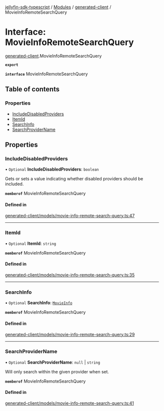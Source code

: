 [jellyfin-sdk-typescript](../README.md) / [Modules](../modules.md) / [generated-client](../modules/generated_client.md) / MovieInfoRemoteSearchQuery

# Interface: MovieInfoRemoteSearchQuery

[generated-client](../modules/generated_client.md).MovieInfoRemoteSearchQuery

**`export`**

**`interface`** MovieInfoRemoteSearchQuery

## Table of contents

### Properties

- [IncludeDisabledProviders](generated_client.MovieInfoRemoteSearchQuery.md#includedisabledproviders)
- [ItemId](generated_client.MovieInfoRemoteSearchQuery.md#itemid)
- [SearchInfo](generated_client.MovieInfoRemoteSearchQuery.md#searchinfo)
- [SearchProviderName](generated_client.MovieInfoRemoteSearchQuery.md#searchprovidername)

## Properties

### IncludeDisabledProviders

• `Optional` **IncludeDisabledProviders**: `boolean`

Gets or sets a value indicating whether disabled providers should be included.

**`memberof`** MovieInfoRemoteSearchQuery

#### Defined in

[generated-client/models/movie-info-remote-search-query.ts:47](https://github.com/thornbill/jellyfin-sdk-typescript/blob/644c849/src/generated-client/models/movie-info-remote-search-query.ts#L47)

___

### ItemId

• `Optional` **ItemId**: `string`

**`memberof`** MovieInfoRemoteSearchQuery

#### Defined in

[generated-client/models/movie-info-remote-search-query.ts:35](https://github.com/thornbill/jellyfin-sdk-typescript/blob/644c849/src/generated-client/models/movie-info-remote-search-query.ts#L35)

___

### SearchInfo

• `Optional` **SearchInfo**: [`MovieInfo`](generated_client.MovieInfo.md)

**`memberof`** MovieInfoRemoteSearchQuery

#### Defined in

[generated-client/models/movie-info-remote-search-query.ts:29](https://github.com/thornbill/jellyfin-sdk-typescript/blob/644c849/src/generated-client/models/movie-info-remote-search-query.ts#L29)

___

### SearchProviderName

• `Optional` **SearchProviderName**: ``null`` \| `string`

Will only search within the given provider when set.

**`memberof`** MovieInfoRemoteSearchQuery

#### Defined in

[generated-client/models/movie-info-remote-search-query.ts:41](https://github.com/thornbill/jellyfin-sdk-typescript/blob/644c849/src/generated-client/models/movie-info-remote-search-query.ts#L41)
